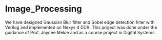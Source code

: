 # Image_Processing
We have designed Gaussian Blur filter and Sobel edge detection filter with Verilog and implemented on Nexys 4 DDR. This project was done under the guidance of Prof. Joycee Mekie and as a course project in Digital Systems.
